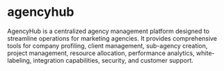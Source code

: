 # agencyhub
 AgencyHub is a centralized agency management platform designed to streamline operations for marketing agencies.
 It provides comprehensive tools for company profiling, client management, sub-agency creation, project management,
 resource allocation, performance analytics, white-labeling, integration capabilities, security, and customer support.
